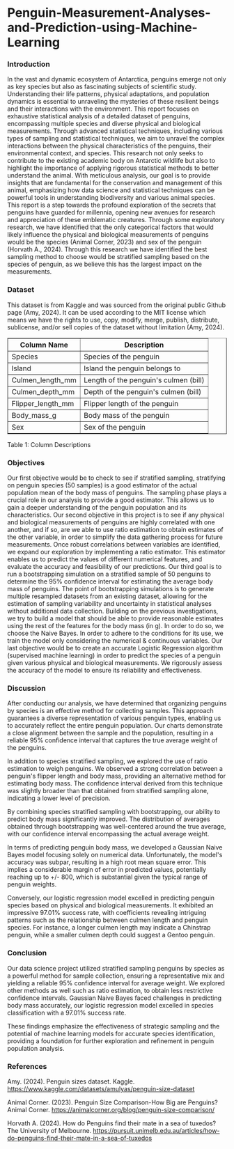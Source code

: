 # Penguin-Measurement-Analyses-and-Prediction-using-Machine-Learning

### Introduction

In the vast and dynamic ecosystem of Antarctica, penguins emerge not only as key species but also as fascinating subjects of scientific study. Understanding their life patterns, physical adaptations, and population dynamics is essential to unraveling the mysteries of these resilient beings and their interactions with the environment. This report focuses on exhaustive statistical analysis of a detailed dataset of penguins, encompassing multiple species and diverse physical and biological measurements. Through advanced statistical techniques, including various types of sampling and statistical techniques, we aim to unravel the complex interactions between the physical characteristics of the penguins, their environmental context, and species. This research not only seeks to contribute to the existing academic body on Antarctic wildlife but also to highlight the importance of applying rigorous statistical methods to better understand the animal. With meticulous analysis, our goal is to provide insights that are fundamental for the conservation and management of this animal, emphasizing how data science and statistical techniques can be powerful tools in understanding biodiversity and various animal species. This report is a step towards the profound exploration of the secrets that penguins have guarded for millennia, opening new avenues for research and appreciation of these emblematic creatures. Through some exploratory research, we have identified that the only categorical factors that would likely influence the physical and biological measurements of penguins would be the species (Animal Corner, 2023) and sex of the penguin (Horvath A., 2024). Through this research we have identified the best sampling method to choose would be stratified sampling based on the species of penguin, as we believe this has the largest impact on the measurements.

### Dataset

This dataset is from Kaggle and was sourced from the original public Github page (Amy, 2024). It can be used according to the MIT license which means we have the rights to use, copy, modify, merge, publish, distribute, sublicense, and/or sell copies of the dataset without limitation (Amy, 2024).

<table border="1">
  <tr>
    <th>Column Name</th>
    <th>Description</th>
  </tr>
  <tr>
    <td>Species</td>
    <td>Species of the penguin</td>
  </tr>
  <tr>
    <td>Island</td>
    <td>Island the penguin belongs to</td>
  </tr>
  <tr>
    <td>Culmen_length_mm</td>
    <td>Length of the penguin's culmen (bill)</td>
  </tr>
  <tr>
    <td>Culmen_depth_mm</td>
    <td>Depth of the penguin's culmen (bill)</td>
  </tr>
  <tr>
    <td>Flipper_length_mm</td>
    <td>Flipper length of the penguin</td>
  </tr>
  <tr>
    <td>Body_mass_g</td>
    <td>Body mass of the penguin</td>
  </tr>
  <tr>
    <td>Sex</td>
    <td>Sex of the penguin</td>
  </tr>
</table>

Table 1: Column Descriptions

### Objectives

Our first objective would be to check to see if stratified sampling, stratifying on penguin species (50 samples) is a good estimator of the actual population mean of the body mass of penguins. The sampling phase plays a crucial role in our analysis to provide a good estimator. This allows us to gain a deeper understanding of the penguin population and its characteristics. Our second objective in this project is to see if any physical and biological measurements of penguins are highly correlated with one another, and if so, are we able to use ratio estimation to obtain estimates of the other variable, in order to simplify the data gathering process for future measurements. Once robust correlations between variables are identified, we expand our exploration by implementing a ratio estimator. This estimator enables us to predict the values of different numerical features, and evaluate the accuracy and feasibility of our predictions. Our third goal is to run a bootstrapping simulation on a stratified sample of 50 penguins to determine the 95% confidence interval for estimating the average body mass of penguins. The point of bootstrapping simulations is to generate multiple resampled datasets from an existing dataset, allowing for the estimation of sampling variability and uncertainty in statistical analyses without additional data collection. Building on the previous investigations, we try to build a model that should be able to provide reasonable estimates using the rest of the features for the body mass (in g). In order to do so, we choose the Naive Bayes. In order to adhere to the conditions for its use, we train the model only considering the numerical & continuous variables. Our last objective would be to create an accurate Logistic Regression algorithm (supervised machine learning) in order to predict the species of a penguin given various physical and biological measurements. We rigorously assess the accuracy of the model to ensure its reliability and effectiveness.

### Discussion

After conducting our analysis, we have determined that organizing penguins by species is an effective method for collecting samples. This approach guarantees a diverse representation of various penguin types, enabling us to accurately reflect the entire penguin population. Our charts demonstrate a close alignment between the sample and the population, resulting in a reliable 95% confidence interval that captures the true average weight of the penguins.

In addition to species stratified sampling, we explored the use of ratio estimation to weigh penguins. We observed a strong correlation between a penguin's flipper length and body mass, providing an alternative method for estimating body mass. The confidence interval derived from this technique was slightly broader than that obtained from stratified sampling alone, indicating a lower level of precision.

By combining species stratified sampling with bootstrapping, our ability to predict body mass significantly improved. The distribution of averages obtained through bootstrapping was well-centered around the true average, with our confidence interval encompassing the actual average weight.

In terms of predicting penguin body mass, we developed a Gaussian Naive Bayes model focusing solely on numerical data. Unfortunately, the model's accuracy was subpar, resulting in a high root mean square error. This implies a considerable margin of error in predicted values, potentially reaching up to +/- 800, which is substantial given the typical range of penguin weights.

Conversely, our logistic regression model excelled in predicting penguin species based on physical and biological measurements. It exhibited an impressive 97.01% success rate, with coefficients revealing intriguing patterns such as the relationship between culmen length and penguin species. For instance, a longer culmen length may indicate a Chinstrap penguin, while a smaller culmen depth could suggest a Gentoo penguin.

### Conclusion

Our data science project utilized stratified sampling penguins by species as a powerful method for sample collection, ensuring a representative mix and yielding a reliable 95% confidence interval for average weight. We explored other methods as well such as ratio estimation, to obtain less restrictive confidence intervals. Gaussian Naive Bayes faced challenges in predicting body mass accurately, our logistic regression model excelled in species classification with a 97.01% success rate.

These findings emphasize the effectiveness of strategic sampling and the potential of machine learning models for accurate species identification, providing a foundation for further exploration and refinement in penguin population analysis.

### References

Amy. (2024). Penguin sizes dataset. Kaggle. https://www.kaggle.com/datasets/amulyas/penguin-size-dataset

Animal Corner. (2023). Penguin Size Comparison-How Big are Penguins? Animal Corner. https://animalcorner.org/blog/penguin-size-comparison/

Horvath A. (2024). How do Penguins find their mate in a sea of tuxedos? The University of Melbourne. https://pursuit.unimelb.edu.au/articles/how-do-penguins-find-their-mate-in-a-sea-of-tuxedos
